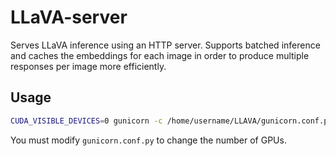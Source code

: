 # LLaVA-server

Serves LLaVA inference using an HTTP server. Supports batched inference and caches the embeddings for each image in order to produce multiple responses per image more efficiently.

## Usage
```bash
CUDA_VISIBLE_DEVICES=0 gunicorn -c /home/username/LLAVA/gunicorn.conf.py "LLAVA.app:create_app()"
```
You must modify `gunicorn.conf.py` to change the number of GPUs.
